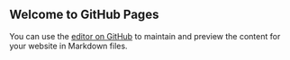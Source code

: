## Welcome to GitHub Pages

You can use the [editor on GitHub](https://github.com/tauseedzaman/What-i-know-about-you/edit/gh-pages/index.md) to maintain and preview the content for your website in Markdown files.
